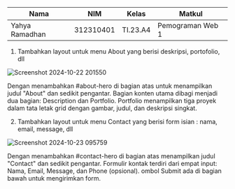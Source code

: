 |Nama|NIM|Kelas|Matkul|
|----|---|-----|------|
|Yahya Ramadhan|312310401|TI.23.A4|Pemograman Web 1|

1. Tambahkan layout untuk menu About yang berisi deskripsi, portofolio, dll
   

  
![Screenshot 2024-10-22 201550](https://github.com/user-attachments/assets/e68e0add-eb59-4214-ab4c-e0d59256e827)

   Dengan menambahkan #about-hero  di bagian atas untuk menampilkan judul "About" dan sedikit pengantar. Bagian konten utama dibagi menjadi dua bagian: Description dan Portfolio.
   Portfolio menampilkan tiga proyek dalam tata letak grid dengan gambar, judul, dan deskripsi singkat.
   
2. Tambahkan layout untuk menu Contact yang berisi form isian : nama, email, message, dll

  ![Screenshot 2024-10-23 095759](https://github.com/user-attachments/assets/c385ca5b-deea-42d2-9464-fda3b888e9be)

   Dengan menambahkan #contact-hero di bagian atas menampilkan judul "Contact" dan sedikit pengantar. Formulir kontak terdiri dari empat input: Nama, Email, Message, dan Phone (opsional).
   ombol Submit ada di bagian bawah untuk mengirimkan form.
